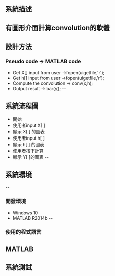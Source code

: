 
## 系統描述
有圖形介面計算convolution的軟體
--
## 設計方法

### Pseudo code -> MATLAB code
* Get X[] input from user ->fopen(uigetfile,'r');
* Get h[] input from user ->fopen(uigetfile,'r');
* Compute the convolution -> conv(x,h);
* Output result -> bar(y);
--
## 系統流程圖
* 開始
* 使用者input X[ ]
* 顯示 X[ ] 的圖表
* 使用者input h[ ]
* 顯示 h[ ] 的圖表
* 使用者按下計算
* 顯示 Y[ ]的圖表
--
## 系統環境
--
### 開發環境
* Windows 10
* MATLAB R2014b
--
### 使用的程式語言
MATLAB
--
## 系統測試